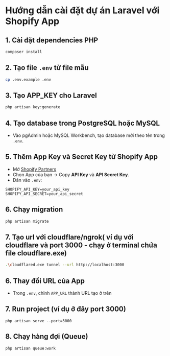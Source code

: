 # Hướng dẫn cài đặt dự án Laravel với Shopify App

## 1. Cài đặt dependencies PHP
```bash
composer install
```

## 2. Tạo file `.env` từ file mẫu
```bash
cp .env.example .env
```

## 3. Tạo APP_KEY cho Laravel
```bash
php artisan key:generate
```

## 4. Tạo database trong PostgreSQL hoặc MySQL
- Vào pgAdmin hoặc MySQL Workbench, tạo database mới theo tên trong `.env`.

## 5. Thêm **App Key** và **Secret Key** từ Shopify App
- Mở [Shopify Partners](https://partners.shopify.com/)
- Chọn App của bạn → Copy **API Key** và **API Secret Key**.
- Dán vào `.env`:
```
SHOPIFY_API_KEY=your_api_key
SHOPIFY_API_SECRET=your_api_secret
```

## 6. Chạy migration 
```bash
php artisan migrate
```
## 7. Tạo url với cloudflare/ngrok( ví dụ với cloudflare và port 3000 - chạy ở terminal chứa file cloudflare.exe)
```bash
.\cloudflared.exe tunnel --url http://localhost:3000

```

## 6. Thay đổi URL của App
- Trong `.env`, chỉnh `APP_URL` thành URL tạo ở trên

## 7. Run project (ví dụ ở đây port 3000)
`php artisan serve --port=3000`


## 8. Chạy hàng đợi (Queue)
```bash
php artisan queue:work
```
